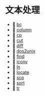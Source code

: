 # 文本处理

* 📄 [bc](siyuan://blocks/20231110105237-zwk6t5r)
* 📄 [column](siyuan://blocks/20240507120507-wzgrktz)
* 📄 [cp](siyuan://blocks/20231110105237-fv7wfnt)
* 📄 [cut](siyuan://blocks/20231110105237-1v3brfj)
* 📄 [diff](siyuan://blocks/20231110105237-rz86zem)
* 📄 [dos2unix](siyuan://blocks/20231110105237-cxszlc5)
* 📄 [find](siyuan://blocks/20231110105237-hk58jbr)
* 📄 [iconv](siyuan://blocks/20231110105237-ias8xaa)
* 📄 [ln](siyuan://blocks/20231110105237-x8oqa4p)
* 📄 [locate](siyuan://blocks/20231110105237-4x71yys)
* 📄 [scp](siyuan://blocks/20231110105237-7veq4mh)
* 📄 [sort](siyuan://blocks/20240310214750-3tek6dr)
* 📄 [tr](siyuan://blocks/20231110105237-6jszkwd)

　　‍
